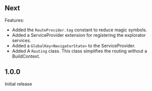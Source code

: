 ## Next
Features:
- Added the `RouteProvider.tag` constant to reduce magic symbols.
- Added a ServiceProvider extension for registering the explorator services.
- Added a `GlobalKey<NavigatorState>` to the ServiceProvider.
- Added A `Routing` class. This class simplifies the routing without a BuildContext.
## 1.0.0

Initial release
